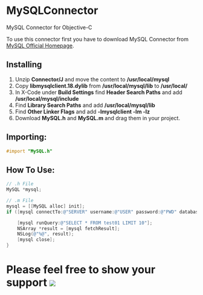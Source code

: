 # MySQLConnector
MySQL Connector for Objective-C

To use this connector first you have to download MySQL Connector from [MySQL Official Homepage](https://dev.mysql.com/downloads/connector/j/).

## Installing
1) Unzip **Connector/J** and move the content to **/usr/local/mysql**
2) Copy **libmysqlclient.18.dylib** from **/usr/local/mysql/lib** to **/usr/local/**
3) In X-Code under **Build Settings** find **Header Search Paths** and add **/usr/local/mysql/include**
4) Find **Library Search Paths** and add **/usr/local/mysql/lib**
5) Find **Other Linker Flags** and add **-lmysqlclient -lm -lz**
6) Download **MySQL.h** and **MySQL.m** and drag them in your project.

## Importing:
```Objective-C
#import "MySQL.h"
```

## How To Use:

```Objective-C
// .h File
MySQL *mysql;

// .m File
mysql = [[MySQL alloc] init];
if ([mysql connectTo:@"SERVER" username:@"USER" password:@"PWD" database:@"DATABASE"]){

    [mysql runQuery:@"SELECT * FROM test01 LIMIT 10"];
    NSArray *result = [mysql fetchResult];
    NSLog(@"%@", result);
    [mysql close];
}
```

# Please feel free to show your support  [![](https://www.paypalobjects.com/en_US/DE/i/btn/btn_donateCC_LG.gif)](https://www.paypal.com/cgi-bin/webscr?cmd=_s-xclick&hosted_button_id=XA4ZN3NHPUWEL)

